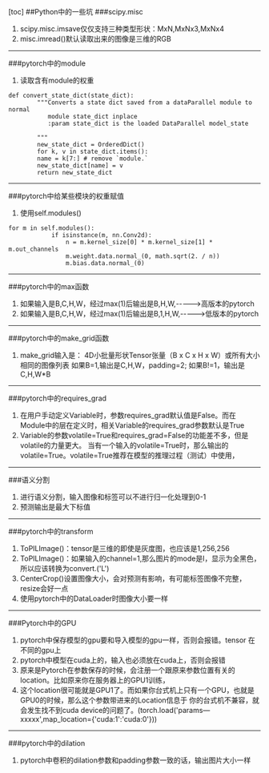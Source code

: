 [toc]
##Python中的一些坑
###scipy.misc
1.  scipy.misc.imsave仅仅支持三种类型形状：MxN,MxNx3,MxNx4
2.  misc.imread()默认读取出来的图像是三维的RGB
***
###pytorch中的module
1. 读取含有module的权重
```
def convert_state_dict(state_dict):
	    """Converts a state dict saved from a dataParallel module to normal 
	       module state_dict inplace
	       :param state_dict is the loaded DataParallel model_state
	    
	    """
	    new_state_dict = OrderedDict()
	    for k, v in state_dict.items():
		name = k[7:] # remove `module.`
		new_state_dict[name] = v
	    return new_state_dict
```
***
###pytorch中给某些模块的权重赋值
1. 使用self.modules()
```
for m in self.modules():
            if isinstance(m, nn.Conv2d):
                n = m.kernel_size[0] * m.kernel_size[1] * m.out_channels
                m.weight.data.normal_(0, math.sqrt(2. / n))
                m.bias.data.normal_(0)
```
***
###pytorch中的max函数
1. 如果输入是B,C,H,W，经过max(1)后输出是B,H,W,----->高版本的pytorch
2. 如果输入是B,C,H,W，经过max(1)后输出是B,1,H,W,----->低版本的pytorch
***
###pytorch中的make_grid函数
1. make_grid输入是： 4D小批量形状Tensor张量（B x C x H x W）或所有大小相同的图像列表
如果B=1,输出是C,H,W，padding=2; 如果B!=1，输出是C,H,W*B
***
###pytorch中的requires_grad
1. 在用户手动定义Variable时，参数requires_grad默认值是False。而在Module中的层在定义时，相关Variable的requires_grad参数默认是True
2. Variable的参数volatile=True和requires_grad=False的功能差不多，但是volatile的力量更大。 当有一个输入的volatile=True时，那么输出的volatile=True。volatile=True推荐在模型的推理过程（测试）中使用，
***
###语义分割
1. 进行语义分割，输入图像和标签可以不进行归一化处理到0-1
2. 预测输出是最大下标值
***
###pytorch中的transform
1. ToPILImage()：tensor是三维的即使是灰度图，也应该是1,256,256
2.  ToPILImage()：如果输入的channel=1,那么图片的mode是I，显示为全黑色，所以应该转换为convert.('L') 
3.  CenterCrop()设置图像大小，会对预测有影响，有可能标签图像不完整，resize会好一点 
4.  使用pytorch中的DataLoader时图像大小要一样
***
###Pytorch中的GPU
1.  pytorch中保存模型的gpu要和导入模型的gpu一样，否则会报错。tensor 在不同的gpu上
2. pytorch中模型在cuda上的，输入也必须放在cuda上，否则会报错
3. 原来是Pytorch在参数保存的时候，会注册一个跟原来参数位置有关的location。比如原来你在服务器上的GPU1训练， 
4. 这个location很可能就是GPU1了。而如果你台式机上只有一个GPU，也就是GPU0的时候，那么这个参数带进来的Location信息于
你的台式机不兼容，就会发生找不到cuda device的问题了。(torch.load('params—xxxxx',map_location={'cuda:1':'cuda:0'}))
***
###pytorch中的dilation
1. pytorch中卷积的dilation参数和padding参数一致的话，输出图片大小一样